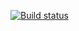 [![Build status](https://ci.appveyor.com/api/projects/status/09kxu9pm31e68pwp?svg=true)](https://ci.appveyor.com/project/AbdulovADA/autojava5-pattern-change-of-date)